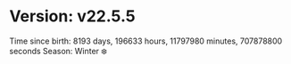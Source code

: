 # Version: v22.5.5
Time since birth: 8193 days, 196633 hours, 11797980 minutes, 707878800 seconds
Season: Winter ❄️
